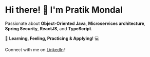 # **Hi there!** 👋 I'm Pratik Mondal

Passionate about **Object-Oriented Java**, **Microservices architecture**, **Spring Security**, **ReactJS**, and **TypeScript**.

🚀 **Learning, Feeling, Practicing & Applying!** 💻

Connect with me on [LinkedIn](https://www.linkedin.com/in/pratikmondal6)!
